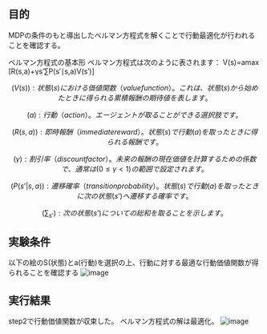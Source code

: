 ## 目的

MDPの条件のもと導出したベルマン方程式を解くことで行動最適化が行われることを確認する。

ベルマン方程式の基本形
ベルマン方程式は次のように表されます：
V(s)=amax​[R(s,a)+γs′∑​P(s′∣s,a)V(s′)]

```math
(V(s)): 状態 (s) における価値関数（value function）。これは、状態 (s) から始めたときに得られる累積報酬の期待値を表します。
```
```math
(a): 行動（action）。エージェントが取ることができる選択肢です。
```
```math
(R(s, a)): 即時報酬（immediate reward）。状態 (s) で行動 (a) を取ったときに得られる報酬です。
```
```math
(\gamma): 割引率（discount factor）。未来の報酬の現在価値を計算するための係数で、通常は (0 \leq \gamma < 1) の範囲で設定されます。
```
```math
(P(s’|s, a)): 遷移確率（transition probability）。状態 (s) で行動 (a) を取ったときに次の状態 (s’) へ遷移する確率です。
```
```math
(\sum_{s’}): 次の状態 (s’) についての総和を取ることを示します。
```

## 実験条件
以下の絵のS(状態)とa(行動)を選択の上、行動に対する最適な行動価値関数が得られることを確認する
![image](https://github.com/user-attachments/assets/dd39b572-3d8e-4bd7-a331-8b114297df63)



## 実行結果
step2で行動価値関数が収束した。
ベルマン方程式の解は最適化。
![image](https://github.com/user-attachments/assets/24b14174-9b32-4e87-b20b-e1c0ebe68058)

